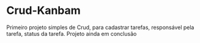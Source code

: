 # Crud-Kanbam
Primeiro projeto simples de Crud, para cadastrar tarefas, responsável pela tarefa, status da tarefa. Projeto ainda em conclusão
